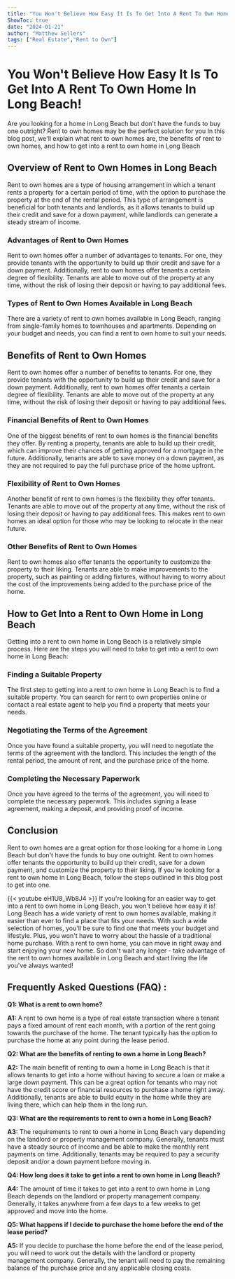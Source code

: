 ```yaml
---
title: "You Won't Believe How Easy It Is To Get Into A Rent To Own Home In Long Beach!"
ShowToc: true 
date: "2024-01-21"
author: "Matthew Sellers" 
tags: ["Real Estate","Rent to Own"]
---
```

# You Won't Believe How Easy It Is To Get Into A Rent To Own Home In Long Beach!

Are you looking for a home in Long Beach but don't have the funds to buy one outright? Rent to own homes may be the perfect solution for you In this blog post, we'll explain what rent to own homes are, the benefits of rent to own homes, and how to get into a rent to own home in Long Beach

## Overview of Rent to Own Homes in Long Beach

Rent to own homes are a type of housing arrangement in which a tenant rents a property for a certain period of time, with the option to purchase the property at the end of the rental period. This type of arrangement is beneficial for both tenants and landlords, as it allows tenants to build up their credit and save for a down payment, while landlords can generate a steady stream of income.

### Advantages of Rent to Own Homes

Rent to own homes offer a number of advantages to tenants. For one, they provide tenants with the opportunity to build up their credit and save for a down payment. Additionally, rent to own homes offer tenants a certain degree of flexibility. Tenants are able to move out of the property at any time, without the risk of losing their deposit or having to pay additional fees.

### Types of Rent to Own Homes Available in Long Beach

There are a variety of rent to own homes available in Long Beach, ranging from single-family homes to townhouses and apartments. Depending on your budget and needs, you can find a rent to own home to suit your needs.

## Benefits of Rent to Own Homes

Rent to own homes offer a number of benefits to tenants. For one, they provide tenants with the opportunity to build up their credit and save for a down payment. Additionally, rent to own homes offer tenants a certain degree of flexibility. Tenants are able to move out of the property at any time, without the risk of losing their deposit or having to pay additional fees.

### Financial Benefits of Rent to Own Homes

One of the biggest benefits of rent to own homes is the financial benefits they offer. By renting a property, tenants are able to build up their credit, which can improve their chances of getting approved for a mortgage in the future. Additionally, tenants are able to save money on a down payment, as they are not required to pay the full purchase price of the home upfront.

### Flexibility of Rent to Own Homes

Another benefit of rent to own homes is the flexibility they offer tenants. Tenants are able to move out of the property at any time, without the risk of losing their deposit or having to pay additional fees. This makes rent to own homes an ideal option for those who may be looking to relocate in the near future.

### Other Benefits of Rent to Own Homes

Rent to own homes also offer tenants the opportunity to customize the property to their liking. Tenants are able to make improvements to the property, such as painting or adding fixtures, without having to worry about the cost of the improvements being added to the purchase price of the home.

## How to Get Into a Rent to Own Home in Long Beach

Getting into a rent to own home in Long Beach is a relatively simple process. Here are the steps you will need to take to get into a rent to own home in Long Beach:

### Finding a Suitable Property

The first step to getting into a rent to own home in Long Beach is to find a suitable property. You can search for rent to own properties online or contact a real estate agent to help you find a property that meets your needs.

### Negotiating the Terms of the Agreement

Once you have found a suitable property, you will need to negotiate the terms of the agreement with the landlord. This includes the length of the rental period, the amount of rent, and the purchase price of the home.

### Completing the Necessary Paperwork

Once you have agreed to the terms of the agreement, you will need to complete the necessary paperwork. This includes signing a lease agreement, making a deposit, and providing proof of income.

## Conclusion

Rent to own homes are a great option for those looking for a home in Long Beach but don't have the funds to buy one outright. Rent to own homes offer tenants the opportunity to build up their credit, save for a down payment, and customize the property to their liking. If you're looking for a rent to own home in Long Beach, follow the steps outlined in this blog post to get into one.

{{< youtube eH1U8_Wb8J4 >}} 
If you're looking for an easier way to get into a rent to own home in Long Beach, you won't believe how easy it is! Long Beach has a wide variety of rent to own homes available, making it easier than ever to find a place that fits your needs. With such a wide selection of homes, you'll be sure to find one that meets your budget and lifestyle. Plus, you won't have to worry about the hassle of a traditional home purchase. With a rent to own home, you can move in right away and start enjoying your new home. So don't wait any longer - take advantage of the rent to own homes available in Long Beach and start living the life you've always wanted!

## Frequently Asked Questions (FAQ) :
**Q1: What is a rent to own home?**

**A1:** A rent to own home is a type of real estate transaction where a tenant pays a fixed amount of rent each month, with a portion of the rent going towards the purchase of the home. The tenant typically has the option to purchase the home at any point during the lease period. 

**Q2: What are the benefits of renting to own a home in Long Beach?**

**A2:** The main benefit of renting to own a home in Long Beach is that it allows tenants to get into a home without having to secure a loan or make a large down payment. This can be a great option for tenants who may not have the credit score or financial resources to purchase a home right away. Additionally, tenants are able to build equity in the home while they are living there, which can help them in the long run. 

**Q3: What are the requirements to rent to own a home in Long Beach?**

**A3:** The requirements to rent to own a home in Long Beach vary depending on the landlord or property management company. Generally, tenants must have a steady source of income and be able to make the monthly rent payments on time. Additionally, tenants may be required to pay a security deposit and/or a down payment before moving in. 

**Q4: How long does it take to get into a rent to own home in Long Beach?**

**A4:** The amount of time it takes to get into a rent to own home in Long Beach depends on the landlord or property management company. Generally, it takes anywhere from a few days to a few weeks to get approved and move into the home. 

**Q5: What happens if I decide to purchase the home before the end of the lease period?**

**A5:** If you decide to purchase the home before the end of the lease period, you will need to work out the details with the landlord or property management company. Generally, the tenant will need to pay the remaining balance of the purchase price and any applicable closing costs.



